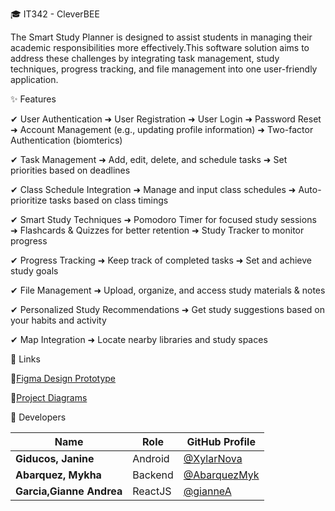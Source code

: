 🎓 IT342 - CleverBEE

The Smart Study Planner is designed to assist students in managing their academic responsibilities more effectively.This software solution aims to address these challenges by integrating task management, study techniques, progress tracking, and file management into one user-friendly application.

✨ Features


✔ User Authentication
➜ User Registration
➜ User Login
➜ Password Reset
➜ Account Management (e.g., updating profile information)
➜ Two-factor Authentication (biomterics)


✔ Task Management
➜ Add, edit, delete, and schedule tasks
➜ Set priorities based on deadlines

✔ Class Schedule Integration
➜ Manage and input class schedules
➜ Auto-prioritize tasks based on class timings

✔ Smart Study Techniques
➜ Pomodoro Timer for focused study sessions
➜ Flashcards & Quizzes for better retention
➜ Study Tracker to monitor progress

✔ Progress Tracking
➜ Keep track of completed tasks
➜ Set and achieve study goals

✔ File Management
➜ Upload, organize, and access study materials & notes

✔ Personalized Study Recommendations
➜ Get study suggestions based on your habits and activity

✔ Map Integration
➜ Locate nearby libraries and study spaces


🔗 Links

📌[Figma Design Prototype](https://www.figma.com/design/zjQfk1xaXCdfk7IGhUNlK2/Untitled?t=qYEGedrjH6AWfpkv-1&fbclid=IwZXh0bgNhZW0CMTEAAR0CsDHS4bFWRVtGosbJcoIQ5D8LcVh-01hROeGxKm3CkAsw1wXhXLPsBZ0_aem_UukHkooUgT1SE7VZig1oUQ)


    
📌[Project Diagrams](URL)

👥 Developers

| Name                  | Role        | GitHub Profile |
|----------------------|------------|---------------|
| **Giducos, Janine**         | Android  | [@XylarNova](https://github.com/XylarNova) |
| **Abarquez, Mykha**         | Backend  | [@AbarquezMyk](https://github.com/AbarquezMyk) |
| **Garcia,Gianne Andrea** | ReactJS  | [@gianneA](https://github.com/gianneA) |




